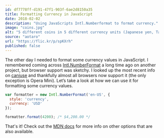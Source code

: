 ```yaml
---
id: df7778ff-d191-47f1-903f-6ae2d8150a35
title: Formatting Currency in JavaScript
date: 2018-02-02
description: "Using JavaScripts Intl.Numberformat to format currency."
image: "coins.jpg"
alt: "5 different coins in 5 different currency units (Japanese yen, Taiwanese dollar, Malaysian ringgit, US cent, Thai baht)"
source: "aotaro"
url: "https://flic.kr/p/spKXrh"
published: false
---
```

The other day I needed to format some currency values in JavaScript. I remembered coming across [Intl.NumberFormat](https://developer.mozilla.org/en-US/docs/Web/JavaScript/Reference/Global_Objects/NumberFormat) a long time ago on another project, but browser support was sketchy. I looked up the most recent info on [caniuse](http://caniuse.com/#feat=internationalization) and thankfully almost all browsers now support it (the only exception is Opera Mini). Let’s take a look at how we can use it for formatting some currency values.

```javascript
var formatter = new Intl.NumberFormat('en-US', {
  style: 'currency',
  currency: 'USD'
});

formatter.format(4200); /* $4,200.00 */
```

That's it! Check out the [MDN docs](https://developer.mozilla.org/en-US/docs/Web/JavaScript/Reference/Global_Objects/NumberFormat) for more info on other options that are also available.
